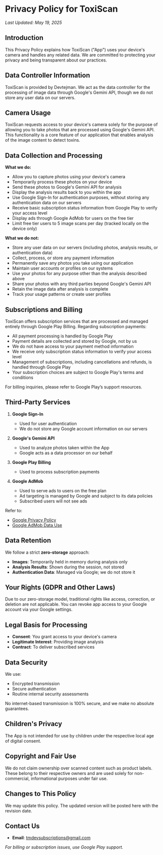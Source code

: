 # Privacy Policy for ToxiScan
_Last Updated: May 19, 2025_

## Introduction
This Privacy Policy explains how ToxiScan ("App") uses your device's camera and handles any related data. We are committed to protecting your privacy and being transparent about our practices.

## Data Controller Information
ToxiScan is provided by Devtejman. We act as the data controller for the processing of image data through Google's Gemini API, though we do not store any user data on our servers.

## Camera Usage
ToxiScan requests access to your device's camera solely for the purpose of allowing you to take photos that are processed using Google's Gemini API. This functionality is a core feature of our application that enables analysis of the image content to detect toxins.

## Data Collection and Processing

**What we do:**
- Allow you to capture photos using your device's camera
- Temporarily process these photos on your device
- Send these photos to Google's Gemini API for analysis
- Display the analysis results back to you within the app
- Use Google Sign-In for authentication purposes, without storing any authentication data on our servers
- Receive basic subscription status information from Google Play to verify your access level
- Display ads through Google AdMob for users on the free tier
- Limit free tier users to 5 image scans per day (tracked locally on the device only)

**What we do not:**
- Store any user data on our servers (including photos, analysis results, or authentication data)
- Collect, process, or store any payment information
- Permanently save any photos you take using our application
- Maintain user accounts or profiles on our systems
- Use your photos for any purpose other than the analysis described above
- Share your photos with any third parties beyond Google's Gemini API
- Retain the image data after analysis is complete
- Track your usage patterns or create user profiles

## Subscriptions and Billing

ToxiScan offers subscription services that are processed and managed entirely through Google Play Billing. Regarding subscription payments:

- All payment processing is handled by Google Play
- Payment details are collected and stored by Google, not by us
- We do not have access to your payment method information
- We receive only subscription status information to verify your access level
- Management of subscriptions, including cancellations and refunds, is handled through Google Play
- Your subscription choices are subject to Google Play's terms and conditions

For billing inquiries, please refer to Google Play’s support resources.

## Third-Party Services

1. **Google Sign-In**
   - Used for user authentication
   - We do not store any Google account information on our servers

2. **Google's Gemini API**
   - Used to analyze photos taken within the App
   - Google acts as a data processor on our behalf

3. **Google Play Billing**
   - Used to process subscription payments

4. **Google AdMob**
   - Used to serve ads to users on the free plan
   - Ad targeting is managed by Google and subject to its data policies
   - Subscribed users will not see ads

Refer to:
- [Google Privacy Policy](https://policies.google.com/privacy)
- [Google AdMob Data Use](https://support.google.com/admob/answer/6128543)

## Data Retention
We follow a strict **zero-storage** approach:
- **Images**: Temporarily held in memory during analysis only
- **Analysis Results**: Shown during the session, not stored
- **Authentication Data**: Managed via Google; we do not store it

## Your Rights (GDPR and Other Laws)
Due to our zero-storage model, traditional rights like access, correction, or deletion are not applicable. You can revoke app access to your Google account via your Google settings.

## Legal Basis for Processing
- **Consent**: You grant access to your device's camera
- **Legitimate Interest**: Providing image analysis
- **Contract**: To deliver subscribed services

## Data Security
We use:
- Encrypted transmission
- Secure authentication
- Routine internal security assessments

No internet-based transmission is 100% secure, and we make no absolute guarantees.

## Children's Privacy
The App is not intended for use by children under the respective local age of digital consent.

## Copyright and Fair Use
We do not claim ownership over scanned content such as product labels. These belong to their respective owners and are used solely for non-commercial, informational purposes under fair use.

## Changes to This Policy
We may update this policy. The updated version will be posted here with the revision date.

## Contact Us

- **Email**: tmdevsubscriptions@gmail.com
 
_For billing or subscription issues, use Google Play support._
